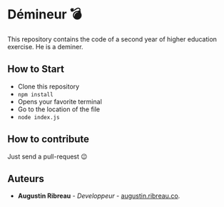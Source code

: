 # Démineur 💣

This repository contains the code of a second year of higher education exercise. He is a deminer.

## How to Start

- Clone this repository
- `npm install`
- Opens your favorite terminal
- Go to the location of the file
- `node index.js`

## How to contribute

Just send a pull-request 😉

## Auteurs
- <b>Augustin Ribreau</b> - <i>Developpeur</i> - <a href="https://augustin.ribreau.co/">augustin.ribreau.co</a>.
